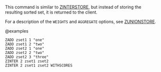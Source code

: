 This command is similar to [ZINTERSTORE](/commands/zinterstore), but instead of storing the resulting
sorted set, it is returned to the client.

For a description of the `WEIGHTS` and `AGGREGATE` options, see [ZUNIONSTORE](/commands/zunionstore).

@examples

```cli
ZADD zset1 1 "one"
ZADD zset1 2 "two"
ZADD zset2 1 "one"
ZADD zset2 2 "two"
ZADD zset2 3 "three"
ZINTER 2 zset1 zset2
ZINTER 2 zset1 zset2 WITHSCORES
```

